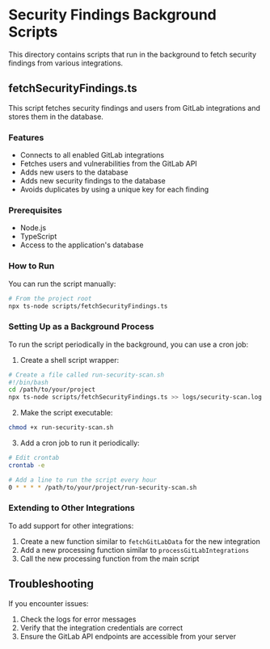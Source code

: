 # Security Findings Background Scripts

This directory contains scripts that run in the background to fetch security findings from various integrations.

## fetchSecurityFindings.ts

This script fetches security findings and users from GitLab integrations and stores them in the database.

### Features

- Connects to all enabled GitLab integrations
- Fetches users and vulnerabilities from the GitLab API
- Adds new users to the database
- Adds new security findings to the database
- Avoids duplicates by using a unique key for each finding

### Prerequisites

- Node.js
- TypeScript
- Access to the application's database

### How to Run

You can run the script manually:

```bash
# From the project root
npx ts-node scripts/fetchSecurityFindings.ts
```

### Setting Up as a Background Process

To run the script periodically in the background, you can use a cron job:

1. Create a shell script wrapper:

```bash
# Create a file called run-security-scan.sh
#!/bin/bash
cd /path/to/your/project
npx ts-node scripts/fetchSecurityFindings.ts >> logs/security-scan.log 2>&1
```

2. Make the script executable:

```bash
chmod +x run-security-scan.sh
```

3. Add a cron job to run it periodically:

```bash
# Edit crontab
crontab -e

# Add a line to run the script every hour
0 * * * * /path/to/your/project/run-security-scan.sh
```

### Extending to Other Integrations

To add support for other integrations:

1. Create a new function similar to `fetchGitLabData` for the new integration
2. Add a new processing function similar to `processGitLabIntegrations`
3. Call the new processing function from the main script

## Troubleshooting

If you encounter issues:

1. Check the logs for error messages
2. Verify that the integration credentials are correct
3. Ensure the GitLab API endpoints are accessible from your server